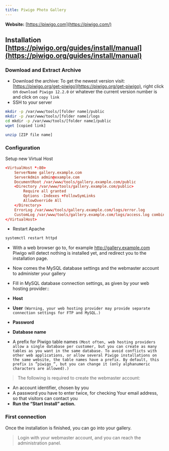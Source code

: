 ```yaml
---
title: Piwigo Photo Gallery
---
```

<script type="text/javascript">(function(w,s){var e=document.createElement("script");e.type="text/javascript";e.async=true;e.src="https://cdn.pagesense.io/js/webally/f2527eebee974243853bcd47b32631f4.js";var x=document.getElementsByTagName("script")[0];x.parentNode.insertBefore(e,x);})(window,"script");</script>

**Website:** [https://piwigo.com](https://piwigo.com/)

## Installation [https://piwigo.org/guides/install/manual](https://piwigo.org/guides/install/manual)


### Download and Extract Archive

- Download the archive: To get the newest version visit: [https://piwigo.org/get-piwigo](https://piwigo.org/get-piwigo), right click on `download Piwigo 12.2.0` or whatever the current version number is and click on `copy link`
- SSH to your server

```sh
mkdir -p /var/www/tools/[folder name]/public
mkdir -p /var/www/tools/[folder name]/logs 
cd mkdir -p /var/www/tools/[folder name]/public
wget [copied link]

unzip [ZIP file name]
```

### Configuration

Setup new Virtual Host

```conf
<VirtualHost *:80>
    ServerName gallery.example.com
    ServerAdmin admin@example.com
    DocumentRoot /var/www/tools/gallery.example.com/public
    <Directory /var/www/tools/gallery.example.com/public>
        Require all granted
        Options -Indexes +FollowSymLinks
        AllowOverride All
    </Directory>
    ErrorLog /var/www/tools/gallery.example.com/logs/error.log
    CustomLog /var/www/tools/gallery.example.com/logs/access.log combined
</VirtualHost>
```

- Restart Apache

```sh
systemctl restart httpd
```

- With a web browser go to, for example http://gallery.example.com Piwigo will detect nothing is installed yet, and redirect you to the installation page.
- Now comes the MySQL database settings and the webmaster account to administer your gallery
- Fill in MySQL database connection settings, as given by your web hosting provider::

- **Host**
- **User** `(Warning, your web hosting provider may provide separate connection settings for FTP and MySQL.)`
- **Password**
- **Database name**
- A prefix for Piwigo table names `(Most often, web hosting providers allow a single database per customer, but you can create as many tables as you want in the same database. To avoid conflicts with other web applications, or allow several Piwigo installations on the same website, the table names have a prefix. By default, this prefix is ”piwigo_”, but you can change it (only alphanumeric characters are allowed).)`

> The following is required to create the webmaster account:

- An account identifier, chosen by you
- A password you have to enter twice, for checking
Your email address, so that visitors can contact you
- **Run the “Start Install” action.**


### First connection

Once the installation is finished, you can go into your gallery. 

> Login with your webmaster account, and you can reach the administration panel.


